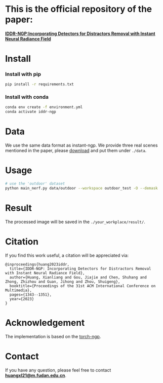 # This is the official repository of the paper:
#### [IDDR-NGP:Incorporating Detectors for Distractors Removal with Instant Neural Radiance Field](https://dl.acm.org/doi/pdf/10.1145/3581783.3612045)


# Install
### Install with pip
```bash
pip install -r requirements.txt
```

### Install with conda
```bash
conda env create -f environment.yml
conda activate iddr-ngp
```

# Data 

We use the same data format as instant-ngp. We provide three real scenes mentioned in the paper, please [download](https://drive.google.com/drive/folders/1DyvVdxdTYa_2920bq5HrYLDHb3IfKQ3A?usp=drive_link)  and put them under `./data`.

# Usage
```bash
# use the 'outdoor' dataset
python main_nerf.py data/outdoor --workspace outdoor_test -O --demask
```

# Result
The processed image will be saved in the `./your_workplace/result/`.

# Citation

If you find this work useful, a citation will be appreciated via:
```
@inproceedings{huang2023iddr,
  title={IDDR-NGP: Incorporating Detectors for Distractors Removal with Instant Neural Radiance Field},
  author={Huang, Xianliang and Gou, Jiajie and Chen, Shuhang and Zhong, Zhizhou and Guan, Jihong and Zhou, Shuigeng},
  booktitle={Proceedings of the 31st ACM International Conference on Multimedia},
  pages={1343--1351},
  year={2023}
}
```

# Acknowledgement
The implementation is based on the [torch-ngp](https://github.com/ashawkey/torch-ngp).

# Contact
If you have any question, please feel free to contact **huangxl21@m.fudan.edu.cn**.
